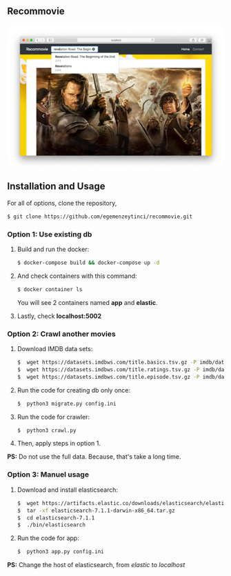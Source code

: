 ## Recommovie

![homepage](/img/homepage2.png)


## Installation and Usage
For all of options, clone the repository,

```bash
$ git clone https://github.com/egemenzeytinci/recommovie.git
```

### Option 1: Use existing db
1.  Build and run the docker:

    ```bash
    $ docker-compose build && docker-compose up -d
    ```

2.  And check containers with this command:

    ```bash
    $ docker container ls
    ```

    You will see 2 containers named **app** and **elastic**.

3.  Lastly, check **localhost:5002**

### Option 2: Crawl another movies
1. Download IMDB data sets:
 
    ```bash
    $  wget https://datasets.imdbws.com/title.basics.tsv.gz -P imdb/data/
    $  wget https://datasets.imdbws.com/title.ratings.tsv.gz -P imdb/data/
    $  wget https://datasets.imdbws.com/title.episode.tsv.gz -P imdb/data/
    ```
    
2.  Run the code for creating db only once:

    ```bash
    $  python3 migrate.py config.ini
    ```
    
3.  Run the code for crawler:

    ```bash
    $  python3 crawl.py
    ```

4. Then, apply steps in option 1.

**PS:** Do not use the full data. Because, that's take a long time.

### Option 3: Manuel usage
1. Download and install elasticsearch:
 
    ```bash
    $  wget https://artifacts.elastic.co/downloads/elasticsearch/elasticsearch-7.1.1-darwin-x86_64.tar.gz
    $  tar -xf elasticsearch-7.1.1-darwin-x86_64.tar.gz
    $  cd elasticsearch-7.1.1
    $  ./bin/elasticsearch
    ```
    
2.  Run the code for app:

    ```bash
    $  python3 app.py config.ini
    ```

**PS:** Change the host of elasticsearch, from *elastic* to *localhost*





